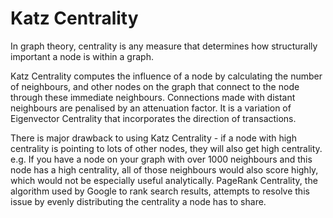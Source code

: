 # Katz Centrality

In graph theory, centrality is any measure that determines how
structurally important a node is within a graph.

Katz Centrality computes the influence of a node by calculating the
number of neighbours, and other nodes on the graph that connect to the
node through these immediate neighbours. Connections made with distant
neighbours are penalised by an attenuation factor. It is a variation of
Eigenvector Centrality that incorporates the direction of transactions.

There is major drawback to using Katz Centrality - if a node with high
centrality is pointing to lots of other nodes, they will also get high
centrality. e.g. If you have a node on your graph with over 1000
neighbours and this node has a high centrality, all of those neighbours
would also score highly, which would not be especially useful
analytically. PageRank Centrality, the algorithm used by Google to rank
search results, attempts to resolve this issue by evenly distributing
the centrality a node has to share.
